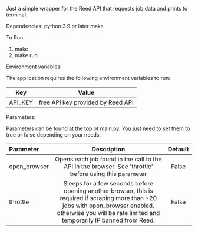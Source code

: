 Just a simple wrapper for the Reed API that requests job data and prints to terminal.


Dependencies:
python 3.9 or later
make

To Run:

1. make
2. make run


Environment variables:

The application requires the following environment variables to run:


| Key      | Value |
| ----------- | ----------- |
| API_KEY      | free API key provided by Reed API       |

Parameters:

Parameters can be found at the top of main.py. You just need to set them to true or false depending on your needs.

| Parameter      | Description | Default     |
| :---        |    :----:   |          :----: |
| open_browser      | Opens each job found in the call to the API in the browser. See 'throttle' before using this parameter       | False   |
| throttle   | Sleeps for a few seconds before opening another browser, this is required if scraping more than ~20 jobs with open_browser enabled, otherwise you will be rate limited and temporarily IP banned from Reed.        | False      |

